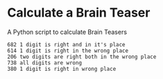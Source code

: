 # Calculate a Brain Teaser

A Python script to calculate Brain Teasers

```
682 1 digit is right and in it's place
614 1 digit is right in the wrong place
206 two digits are right both in the wrong place
738 all digits are wrong
380 1 digit is right in wrong place
```
